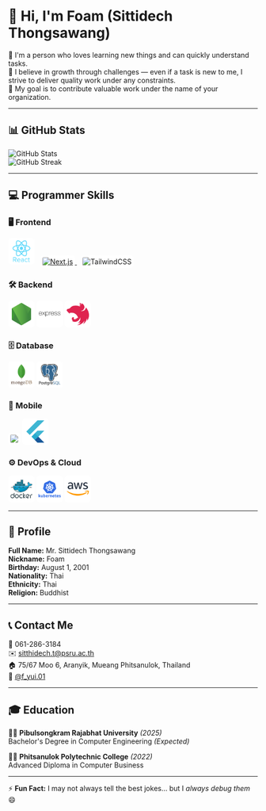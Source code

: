 # 👋 Hi, I'm Foam (Sittidech Thongsawang)

🚀 I'm a person who loves learning new things and can quickly understand tasks.  
🎯 I believe in growth through challenges — even if a task is new to me, I strive to deliver quality work under any constraints.  
💼 My goal is to contribute valuable work under the name of your organization.

---

## 📊 GitHub Stats

![GitHub Stats](https://github-readme-stats.vercel.app/api?username=Foam-01&show_icons=true&theme=radical)  
![GitHub Streak](https://github-readme-streak-stats.herokuapp.com/?user=Foam-01&theme=radical)

---

## 💻 Programmer Skills

### 🖥️ Frontend
<div align="left">
  <img src="https://raw.githubusercontent.com/devicons/devicon/master/icons/react/react-original-wordmark.svg" alt="React" width="45" style="background-color: white; border-radius: 6px; padding: 4px;"/>
  &nbsp; 
  <a href="https://nextjs.org/" target="_blank" rel="noreferrer">
    <img src="https://img.icons8.com/fluent-systems-filled/200/FFFFFF/nextjs.png" alt="Next.js" width="45" style="background-color: white; border-radius: 6px; padding: 4px;"/>
  </a>
  &nbsp;
  <img src="https://www.vectorlogo.zone/logos/tailwindcss/tailwindcss-icon.svg" alt="TailwindCSS" width="45" style="background-color: white; border-radius: 6px; padding: 4px;"/>
</div>

### 🛠️ Backend
<div align="left">
  <img src="https://raw.githubusercontent.com/devicons/devicon/master/icons/nodejs/nodejs-original.svg" width="45" style="background-color: white; border-radius: 6px; padding: 4px;"/>
  <img src="https://raw.githubusercontent.com/devicons/devicon/master/icons/express/express-original-wordmark.svg" width="45" style="background-color: white; border-radius: 6px; padding: 4px;"/>
  <img src="https://raw.githubusercontent.com/devicons/devicon/master/icons/nestjs/nestjs-plain.svg" width="45" style="background-color: white; border-radius: 6px; padding: 4px;"/>
</div>

### 🗄️ Database
<div align="left">
  <img src="https://raw.githubusercontent.com/devicons/devicon/master/icons/mongodb/mongodb-original-wordmark.svg" width="45" style="background-color: white; border-radius: 6px; padding: 4px;"/>
  <img src="https://raw.githubusercontent.com/devicons/devicon/master/icons/postgresql/postgresql-original-wordmark.svg" width="45" style="background-color: white; border-radius: 6px; padding: 4px;"/>
</div>

### 📱 Mobile
<div align="left">
  <img src="https://reactnative.dev/img/header_logo.svg" width="45" style="background-color: white; border-radius: 6px; padding: 4px;"/>
  <img src="https://raw.githubusercontent.com/devicons/devicon/master/icons/flutter/flutter-original.svg" width="45" style="background-color: white; border-radius: 6px; padding: 4px;"/>
</div>

### ⚙️ DevOps & Cloud
<div align="left">
  <img src="https://raw.githubusercontent.com/devicons/devicon/master/icons/docker/docker-original-wordmark.svg" width="45" style="background-color: white; border-radius: 6px; padding: 4px;"/>
  <img src="https://raw.githubusercontent.com/devicons/devicon/master/icons/kubernetes/kubernetes-plain-wordmark.svg" width="45" style="background-color: white; border-radius: 6px; padding: 4px;"/>
  <img src="https://raw.githubusercontent.com/devicons/devicon/master/icons/amazonwebservices/amazonwebservices-original-wordmark.svg" width="45" style="background-color: white; border-radius: 6px; padding: 4px;"/>
</div>

---

## 👤 Profile

**Full Name:** Mr. Sittidech Thongsawang  
**Nickname:** Foam  
**Birthday:** August 1, 2001  
**Nationality:** Thai  
**Ethnicity:** Thai  
**Religion:** Buddhist

---

## 📞 Contact Me

📱 061-286-3184  
✉️ [sitthidech.t@psru.ac.th](mailto:sitthidech.t@psru.ac.th)  
🏠 75/67 Moo 6, Aranyik, Mueang Phitsanulok, Thailand  
📸 [@f_yui.01](https://instagram.com/f_yui.01)

---

## 🎓 Education

🧑‍🎓 **Pibulsongkram Rajabhat University** *(2025)*  
Bachelor's Degree in Computer Engineering *(Expected)*

🧑‍🎓 **Phitsanulok Polytechnic College** *(2022)*  
Advanced Diploma in Computer Business

---

⚡ **Fun Fact:** I may not always tell the best jokes… but I *always debug them* 😄
